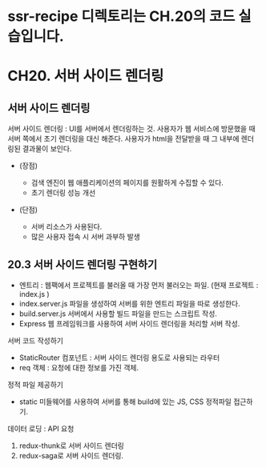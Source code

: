 # ssr-recipe 디렉토리는 CH.20의 코드 실습입니다.

# CH20. 서버 사이드 렌더링

## 서버 사이드 렌더링

서버 사이드 렌더링 : UI를 서버에서 렌더링하는 것.
사용자가 웹 서비스에 방문했을 때 서버 쪽에서 초기 렌더링을 대신 해준다.
사용자가 html을 전달받을 때 그 내부에 렌더링된 결과물이 보인다.

- (장점)

  - 검색 엔진이 웹 애플리케이션의 페이지를 원활하게 수집할 수 있다.
  - 초기 렌더링 성능 개선

- (단점)
  - 서버 리소스가 사용된다.
  - 많은 사용자 접속 시 서버 과부하 발생

## 20.3 서버 사이드 렌더링 구현하기

- 엔트리 : 웹팩에서 프로젝트를 불러올 때 가장 먼저 불러오는 파일. (현재 프로젝트 : index.js )
- index.server.js 파일을 생성하여 서버를 위한 엔트리 파일을 따로 생성한다.
- build.server.js 서버에서 사용할 빌드 파일을 만드는 스크립트 작성.
- Express 웹 프레임워크를 사용하여 서버 사이드 렌더링을 처리할 서버 작성.

서버 코드 작성하기

- StaticRouter 컴포넌트 : 서버 사이드 렌더링 용도로 사용되는 라우터
- req 객체 : 요청에 대한 정보를 가진 객체.

정적 파일 제공하기

- static 미들웨어를 사용하여 서버를 통해 build에 있는 JS, CSS 정적파일 접근하기.

데이터 로딩 : API 요청

1. redux-thunk로 서버 사이드 렌더링
2. redux-saga로 서버 사이드 렌더링.
